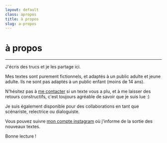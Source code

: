 ```yaml
---
layout: default
class: apropos
title: à propos
slug: a-propos
---
```


# à propos
---

J'écris des trucs et je les partage ici.

Mes textes sont purement fictionnels, et adaptés à un public adulte et jeune adulte. Ils ne sont pas adaptés à un public enfant (moins de 14 ans).

N'hésitez pas à [me contacter](/pages/contact.html) si un texte vous a plu, et à me laisser des retours constructifs, c'est toujours agréable de savoir que je suis lue :)

Je suis également disponible pour des collaborations en tant que scénariste, relectrice ou dialoguiste.

Vous pouvez suivre [mon compte instagram](https://www.instagram.com/toutlemondefaitsemblant/) où j'informe de la sortie des nouveaux textes.

Bonne lecture !

